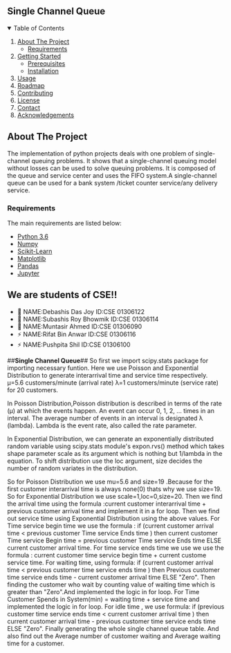## Single Channel Queue


<!-- TABLE OF CONTENTS -->
<details open="open">
  <summary>Table of Contents</summary>
  <ol>
    <li>
      <a href="#about-the-project">About The Project</a>
      <ul>
        <li><a href="#Requirements">Requirements</a></li>
      </ul>
    </li>
    <li>
      <a href="#getting-started">Getting Started</a>
      <ul>
        <li><a href="#prerequisites">Prerequisites</a></li>
        <li><a href="#installation">Installation</a></li>
      </ul>
    </li>
    <li><a href="#usage">Usage</a></li>
    <li><a href="#roadmap">Roadmap</a></li>
    <li><a href="#contributing">Contributing</a></li>
    <li><a href="#license">License</a></li>
    <li><a href="#contact">Contact</a></li>
    <li><a href="#acknowledgements">Acknowledgements</a></li>
  </ol>
</details>

<!-- ABOUT THE PROJECT -->
## About The Project
The implementation of python projects deals with one problem of single-channel queuing problems. It shows that a single-channel queuing model without losses can be used to solve queuing problems. It is composed of the queue and service center and uses the FIFO system.A single-channel queue can be used for a bank system /ticket counter service/any delivery service.

### Requirements
The main requirements are listed below:








* [Python 3.6](https://www.python.org/)
* [Numpy](https://getbootstrap.com)
* [Scikit-Learn](https://jquery.com)
* [Matplotlib](https://laravel.com)
* [Pandas](https://getbootstrap.com)
* [Jupyter](https://getbootstrap.com)









## We are students of CSE!!

- 🔭 NAME:Debashis Das Joy      ID:CSE 01306122
- 👯 NAME:Subashis Roy Bhowmik  ID:CSE 01306114
- 🥅 NAME:Muntasir Ahmed        ID:CSE 01306090
- ⚡ NAME:Rifat Bin Anwar       ID:CSE 01306116
- ⚡ NAME:Pushpita Shil         ID:CSE 01306100



##**Single Channel Queue**##
So first we import scipy.stats package for importing necessary funtion.
Here we use Poisson and Exponential Distribution to generate interarrival time and service time respectively.
µ=5.6 customers/minute (arrival rate) λ=1 customers/minute (service rate) for 20 customers.

In Poisson Distribution,Poisson distribution is described in terms of the rate (μ) at which the events happen. 
An event can occur 0, 1, 2, … times in an interval. 
The average number of events in an interval is designated λ (lambda). Lambda is the event rate, also called the rate parameter.


In Exponential Distribution, we can generate an exponentially distributed random variable using scipy.stats module's expon.rvs() method which takes shape parameter scale as its argument which is nothing but 1/lambda in the equation. 
To shift distribution use the loc argument, size decides the number of random variates in the distribution.


So for Poisson Distribution we use mu=5.6 and size=19 .Because for the first customer interarrival time is always none(0) thats why we use size=19.
So for Exponential Distribution we use scale=1,loc=0,size=20.
Then we find the arrival time using the formula :current customer interarrival time + previous customer arrival time and implement it in a for loop.
Then we find out service time using Exponential Distribution using the above values.
For Time service begin time we use the formula : if (current customer arrival time < previous customer Time service Ends time ) then current customer Time service Begin time = previous customer Time service Ends time ELSE current customer arrival time.
For time service ends time we use we use the formula : current customer time service begin time + current custome service time.
For waiting time, using formula: if (current customer arrival time < previous customer time service ends time ) then Previous customer time service ends time - current customer arrival time ELSE "Zero".
Then finding the customer who wait by counting value of waiting time which is greater than "Zero".And implemented the logic in for loop.
For Time Customer Spends in System(min) = waiting time + service time and implemented the logic in for loop.
For idle time , we use formula: if (previous customer time service ends time < current customer arrival time ) then current customer arrival time - previous customer time service ends time ELSE "Zero".
Finally generating the whole single channel queue  table.
And also find out the Average number of customer waiting and Average waiting time for a customer.






